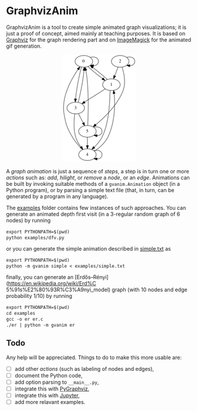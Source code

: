 # GraphvizAnim

GraphvizAnim is a tool to create simple animated graph visualizations; it is
just a proof of concept, aimed mainly at teaching purposes. It is based on
[Graphviz](http://www.graphviz.org/) for the graph rendering part and on
[ImageMagick](http://www.imagemagick.org/) for the animated gif generation.

<p align="center">
<img src="examples/dfv.gif"/>
</p>

A *graph animation* is just a sequence of *steps*, a step is in turn one or
more *actions* such as: *add*, *hilight*, or *remove* a *node*, or an *edge*.
Animations can be built by invoking suitable methods of a `gvanim.Animation`
object (in a Python program), or by parsing a simple text file (that, in turn,
can be generated by a program in any language).

The [examples](examples) folder contains few instances of such approaches. You
can generate an animated depth first visit (in a 3-regular random graph of 6
nodes) by running

	export PYTHONPATH=$(pwd)
	python examples/dfv.py

or you can generate the simple animation described in
[simple.txt](examples/simple.txt) as

	export PYTHONPATH=$(pwd)
	python -m gvanim simple < examples/simple.txt

finally, you can generate an [Erdős–Rényi](https://en.wikipedia.org/wiki/Erd%C
5%91s%E2%80%93R%C3%A9nyi_model) graph (with 10 nodes and edge probability
1/10) by running

	export PYTHONPATH=$(pwd)
	cd examples
	gcc -o er er.c
	./er | python -m gvanim er

## Todo

Any help will be appreciated. Things to do to make this more usable are:

- [ ] add other *actions* (such as labeling of nodes and edges),
- [ ] document the Python code,
- [ ] add option parsing to `__main__.py`,
- [ ] integrate this with [PyGraphviz](https://pygraphviz.github.io/),
- [ ] integrate this with [Jupyter](http://jupyter.org/),
- [ ] add more relavant examples.
